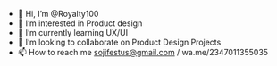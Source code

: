 - 👋 Hi, I’m @Royalty100
- 👀 I’m interested in Product design 
- 🌱 I’m currently learning UX/UI 
- 💞️ I’m looking to collaborate on Product Design Projects 
- 📫 How to reach me sojifestus@gmail.com / wa.me/2347011355035

<!---
Royalty100/Royalty100 is a ✨ special ✨ repository because its `README.md` (this file) appears on your GitHub profile.
You can click the Preview link to take a look at your changes.
--->
